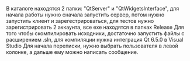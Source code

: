 В каталоге находятся 2 папки: "QtServer" и "QtWidgetsInterface", для начала работы нужно сначала запустить сервер,
потом нужно запустить клиент и зарегестрироваться, для тестов нужно зарегистрировать 2 аккаунта, все exe находятся в папках Release
Для того чтобы скомпилировать исходники, достаточно запустить файлы с расширением .sln, для компиляции нужна интеграция Qt 6.5.0
в Visual Studio
Для начала переписки, нужно выбрать пользователя в левой колонке, а дальше ему можно написать сообщение.